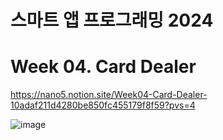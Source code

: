 # 스마트 앱 프로그래밍 2024

# Week 04. Card Dealer

https://nano5.notion.site/Week04-Card-Dealer-10adaf211d4280be850fc455179f8f59?pvs=4

![image](https://github.com/user-attachments/assets/707ae5c9-908c-40cb-92c7-ea35cb994f86)

